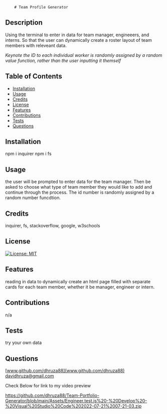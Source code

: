 
        # Team Profile Generator

## Description
Using the terminal to enter in data for team manager, engineeers, and interns. So that the user can dynamically create a roster layout of team members with releveant data.

*Keynote the ID to each individual worker is randomly assigned by a random value function, rather than the user inputting it themself*

## Table of Contents

- [Installation](#installation)
- [Usage](#usage)
- [Credits](#credits)
- [License](#license)
- [Features](#features)
- [Contributions](#contributions)
- [Tests](#tests)
- [Questions](#questions)


## Installation
npm i inquirer
npm i fs

## Usage
the user will be prompted to enter data for the team manager. Then be asked to choose what type of team member they would like to add and continue through the process. The id number is randomly assigned by a random number funcdtion.

## Credits
inquirer, fs, stackoverflow, google, w3schools

## License
[![License: MIT](https://img.shields.io/badge/License-MIT-yellow.svg)](https://opensource.org/licenses/MIT)


## Features
reading in data to dynamically create an html page filled with separate cards for each team member, whether it be manager, engineer or intern.

## Contributions
n/a

## Tests
try your own data

## Questions
[www.github.com/dhruza88](www.github.com/dhruza88) <br />
davidhruza@gmail.com


Check Below for link to my video preview

https://github.com/dhruza88/Team-Portfolio-Generator/blob/main/Assets/Engineer.test.js%20-%20Develop%20-%20Visual%20Studio%20Code%202022-07-21%2007-21-03.zip

